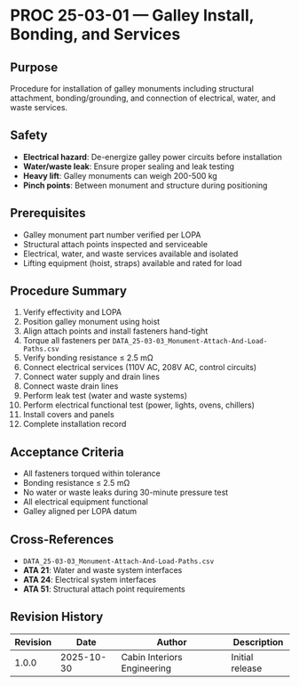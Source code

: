 # PROC 25-03-01 — Galley Install, Bonding, and Services

## Purpose
Procedure for installation of galley monuments including structural attachment, bonding/grounding, and connection of electrical, water, and waste services.

## Safety
- **Electrical hazard**: De-energize galley power circuits before installation
- **Water/waste leak**: Ensure proper sealing and leak testing
- **Heavy lift**: Galley monuments can weigh 200-500 kg
- **Pinch points**: Between monument and structure during positioning

## Prerequisites
- Galley monument part number verified per LOPA
- Structural attach points inspected and serviceable
- Electrical, water, and waste services available and isolated
- Lifting equipment (hoist, straps) available and rated for load

## Procedure Summary
1. Verify effectivity and LOPA
2. Position galley monument using hoist
3. Align attach points and install fasteners hand-tight
4. Torque all fasteners per `DATA_25-03-03_Monument-Attach-And-Load-Paths.csv`
5. Verify bonding resistance ≤ 2.5 mΩ
6. Connect electrical services (110V AC, 208V AC, control circuits)
7. Connect water supply and drain lines
8. Connect waste drain lines
9. Perform leak test (water and waste systems)
10. Perform electrical functional test (power, lights, ovens, chillers)
11. Install covers and panels
12. Complete installation record

## Acceptance Criteria
- All fasteners torqued within tolerance
- Bonding resistance ≤ 2.5 mΩ
- No water or waste leaks during 30-minute pressure test
- All electrical equipment functional
- Galley aligned per LOPA datum

## Cross-References
- `DATA_25-03-03_Monument-Attach-And-Load-Paths.csv`
- **ATA 21**: Water and waste system interfaces
- **ATA 24**: Electrical system interfaces
- **ATA 51**: Structural attach point requirements

## Revision History
| Revision | Date       | Author                     | Description     |
|----------|------------|----------------------------|-----------------|
| 1.0.0    | 2025-10-30 | Cabin Interiors Engineering | Initial release |
